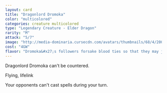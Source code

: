 ```yaml
---
layout: card
title: "Dragonlord Dromoka"
color: "multicolored"
categories: creature multicolored
type: "Legendary Creature - Elder Dragon"
rarity: "M"
attack: "5/7"
image: "http://media-dominaria.cursecdn.com/avatars/thumbnails/68/4/200/283/635611453466389491.png"
cost: "4GW"
flavor: "Dromoka&#x27;s followers forsake blood ties so that they may join a greater family."
---
```


Dragonlord Dromoka can't be countered.

Flying, lifelink

Your opponents can't cast spells during your turn.
